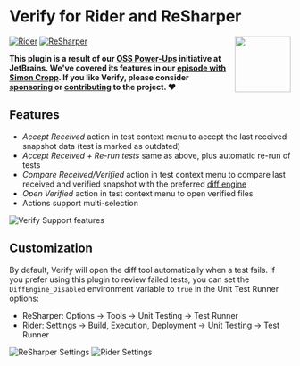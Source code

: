 # Verify for Rider and ReSharper

[<img align="right" width="100px" src="https://www.jetbrains.com/company/brand/img/jetbrains_logo.png" />](https://jetbrains.com/)

[![Rider](https://img.shields.io/jetbrains/plugin/v/17240-verify-support.svg?label=rider&colorB=0A7BBB&style=for-the-badge&logo=data%3Aimage%2Fpng%3Bbase64%2CiVBORw0KGgoAAAANSUhEUgAAADAAAAAsCAYAAAAjFjtnAAAAAXNSR0IArs4c6QAAAARnQU1BAACxjwv8YQUAAAAJcEhZcwAADsMAAA7DAcdvqGQAAAAZdEVYdFNvZnR3YXJlAHBhaW50Lm5ldCA0LjAuMjHxIGmVAAAEEklEQVRoQ%2B2ZS0hUURjHLSoKominVIta1aLaFYhBES1t1bLFRCAREbQKaiHpqgeEpjDjRhIFHWwzIyo6oWXqwmfkW0evr9TxNT7GcZxX%2FzPzzZk53jsyc%2B91I%2FcHB4a5%2F%2B%2B79z%2Fn3O98RzOOBKFQ6BeGlOrw%2B%2F2S0%2Bn83dXV9a6srOwSpUlKfX19yvnn5%2BelwcFBW09Pz8uamporlOJgEOgMq2R7ezuAm33Cx%2BOUTgYMqMq%2Ft7cX7O3t7QbXKJUyWgzEWFhYaMONTlJKAbUGYvh8vjBymy0Wi2J%2BXQwwxsbGvlFKAa0GGHjG8Nra2nd8lM%2B0kgGPx9OK76sSx9LSkgNrfyMQCOySTAAxodLS0uuUlqNkAPnG9%2BdfWVlxLC8vs%2FxBkskYHx%2B3Udo4CJbdoKqqKpcuy8DLmzU3N%2FeTpAJTU1MfSMZRMoBCYKHLMhwOx12YacBzkVpkeHjYRNIo6RpgsPXodrtdJOdgvdpJwknXQIyRkZE3mA2KiIP7LqJCnSGZOgMM3MBOcg5y6WaAsb6%2B%2Fp5CBDo7O5%2BSRL0BTOWhG2hpaTnt9Xr%2FURhndna2lSTqDWxtbUkk50xOTupqgDE9PV1AYZzV1VVXXl5etKyma6C8vDwTJa2GpALY1J6QjKPVAGY6l8I4mJVwR0dH9D1QMtDW1ubCjaXE0dDQIA0MDEj45f0kE0DlmMeUn4gkTUCrgYqKCpkBxszMTHID6YJq4cVU50QS7kOrAZvNJjOAZ9bPAHoWT3Nz84tIMgW0GsC%2B84rCOFjCYV5K1RpgPQo2tKbi4uLbkURJ0GoALUo3hXHQRP7BpWMRgZIBrGcPpmgjNjY3N2XtA16knb6%2BvouRJAegxUB1dXVuMCjvLCYmJspIomwA3wlVqL29PXt3d1e2t6MeD%2BTn58te3ETUGkDByMTyHKMQDmL9drv9FslSM8DAzvuRLgtgjX4miSJqDOCdugfNKMkFJElqIlmUVA0w0PdPkISDmQk3NjZmk0SGkgF0tq2VlZWm2ECpNFmtVtPi4uJzLN8fuD8pRdBa%2BIaGhrIodZR0DKCk5WBafSTj4IEmMeWnSCagZEANmBEPVsEDShsnHQOM%2Fv7%2BLyQTQPKvJBHQwwCqjhet%2Bn1KKZKuAfQg51GH%2F5KUw5bS6OjoHZJxtBjAr876q14ssxuUTk66Bhg4dNzECYzUcbAv7KCPukCyCGoMIPcaGjYrK6NIEa33ycBb%2FRhtgClx4EEu0%2BWkoPo83B%2FHBo59QqzZbH4LE7UHjbq6ulpsjM9QJEwFBQWPlHoqAwMDAwMDAwODo0hJScnZoqKic3oOHPST%2Fs9Md1wulxMjrNfAuZYdbK5S%2BsNH6UCjBfZ3HJgwDKQMDLzGKNRrwECh2%2B0WjpUGimRk%2FAdgThdOY4UJ9QAAAABJRU5ErkJggg%3D%3D)](https://plugins.jetbrains.com/plugin/17240-verify-support)
[![ReSharper](https://img.shields.io/jetbrains/plugin/v/17241-verify-support.svg?label=resharper&colorB=0A7BBB&style=for-the-badge&logo=data%3Aimage%2Fpng%3Bbase64%2CiVBORw0KGgoAAAANSUhEUgAAADIAAAAxCAYAAACYq%2FofAAAAAXNSR0IArs4c6QAAAARnQU1BAACxjwv8YQUAAAAJcEhZcwAADsMAAA7DAcdvqGQAAAAZdEVYdFNvZnR3YXJlAHBhaW50Lm5ldCA0LjAuMjHxIGmVAAAE%2BElEQVRoQ%2B2Ya0hkZRzG3d1oWehLLQS2QRC1tEWflhLqU0QgsbAb6ZesiL5KXxKE3GBa86uE0IdWiTJq8BLGMiqapnjDYfAy3jCv6XgfZC7explxnJ73zDPvnOM7M%2BtlslrOD%2F7InOc5%2F%2Ff8z3mvZplkgJKSkuzS0tIb8bBYLC9RMoDr1%2FW%2B4uLiG5RUDg8PFxCek4Tf7%2Fe4XK7W0dHRosbGxieZ6tg4nU7%2F3t5eNB67u7tBSpK8vLwr29vbXr1veno6Ci7QYgSCT6inJRQK7UxNTd3F23ucKR%2FGBbyMAG%2FXWFpaClCT2Gy2F4PBIB0x0FYbZRXoZyokzszMTFdtbe0Vpk1JTU3NawcHB7wrBn7XU5a0tLS8Q1kyNDRko6wCPSOFCCYnJ2uYNiXLy8tv0y4ZHx%2F%2FnrIEL6aIsmRlZeUzyirQM1YI3mxodXX1OaZOCvr517RLPB7PR5QlGH9WyhIM%2BDzKKtCVQtCHf8Cfi0ejsLDwGfTdj2dnZ23hcPgQ1xRQSAVTayDXbYQ1Hmtra7u0SlDc4djYWEQfW1tbVBNMTExoWldX1wzTJ4CetBDKKbHb7Rb4eEeCjY2NOVo04PmCUsbAyzC0oYHrpyokNzf3Mvp7mLdIcO%2F%2FqxAButdPvEVyHoWg3cwWgi8yy1skSQr5HOEXEYlEDOuHAIteAN3Rrw8Qoizx%2BXzbcd3tdjuZPoHwxKwJjlNIX1%2FfG3gwZZBgsI%2FSooAuoXyd9vb2IsoSDOp6yhp4nmggEHiBcnLgO1EhdXV1l3p7ewuwrdik3QC%2B0pe0KmBK7aFNQzzg8PDwNcoSfJE%2FaNHA9iRUWVn5LOXkwKcUsrm5GcEqGjwaIyMjwZ2dnaB4gGSguHB1dfV1pjaQn59%2Fyev1TtCqgd%2FRqqqqp2iRrK%2Bv0xFjf39%2FlVJq4FMKOQ3oZtH%2B%2Fv57TKsgti94QXTHwKCdpCzBzvgaZQm%2Bsp1yauA7cyFic4civmXKpGBVfpV2CRZCB2XJ4OBgLmUJvtx3lFMD35kKwf5nrbOz8w5SKdtrdMGfEZsi8Pa3eYsE1%2Ffiui6UJV3MdnF9YWHhPtMbge%2FUhSwuLkYKCgqymUoBDT%2BgNWOgkF%2BY3gg0pRDMEn%2FOzc3d1we6zwZlA5gqq5lK4V8vBA%2BgTL%2BYJt%2FD9QgtEnSZcFtb2y3aDPwnCxHMz88bFqo4WHVXm5ubL9MmQZ4yRAdW7yFaJVjgQkLTB44BDsoSjA%2B33oMZ7C7TG4H32IWUlZVlo9st0WYAx9UfaVMoLy9%2FCznpjIFV%2FnfKku7u7luUJVi7fqWcHniPXYgAjd1Bb6IzgVhHcFb5lDYD2La8S5sEC6zSBh76K8oSLMCfUE4PvCcqxGKxXMTgV05vAhyGvHj7ypYDW5NvaJFg2v6AsgRH3t8oSyoqKm5TTg%2B8JypE0NDQcBVvWVkXBCiylTYJthx1lCXYmrxJWYKd7V%2BUNfhflMcopwfGExciwEz1figUEud0Q4hrDofjQ9o0XC6XT%2B%2FBnixKSYJj9FVMGjt6Hwa2W%2BzRaEkPnvsmHjxHH7j2POW04Mu83tHRkXM0rFbrK7Ro9PT03NTr9fX1OZQk4v9ira2thjzY4r9M2cTExMTExMTExMTkEaSpqemB3W5fznTg2LrMJs6HgYEB5YSYKdjE%2BfDIFOJ0Ol1sN%2BOwifMB7T2Bc%2FrT%2F0SwCZOHk5X1N%2Fu%2FydjP06PFAAAAAElFTkSuQmCC)](https://plugins.jetbrains.com/plugin/17241-verify-support)

**This plugin is a result of our [OSS Power-Ups](https://lp.jetbrains.com/oss-powerups/) initiative at JetBrains. We've covered its features in our [episode with Simon Cropp](https://youtu.be/4ZrNoB_wdYU). If you like Verify, please consider [sponsoring](https://github.com/simoncropp) or [contributing](https://github.com/VerifyTests/Verify) to the project. ❤️**

## Features

- _Accept Received_ action in test context menu to accept the last received snapshot data (test is marked as outdated)
- _Accept Received + Re-run tests_ same as above, plus automatic re-run of tests
- _Compare Received/Verified_ action in test context menu to compare last received and verified snapshot with the preferred [diff engine](https://github.com/VerifyTests/DiffEngine#supported-tools)
- _Open Verified_ action in test context menu to open verified files
- Actions support multi-selection

![Verify Support features](doc/features.gif)

## Customization

By default, Verify will open the diff tool automatically when a test fails. If you prefer using this plugin to review failed tests, you can set the `DiffEngine_Disabled` environment variable to `true` in the Unit Test Runner options:

- ReSharper: Options -> Tools -> Unit Testing -> Test Runner
- Rider: Settings -> Build, Execution, Deployment -> Unit Testing -> Test Runner

![ReSharper Settings](doc/env-settings-resharper.png)
![Rider Settings](doc/env-settings-rider.png)
